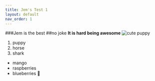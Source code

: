 ```yaml
---
title: Jem's Test 1
layout: default
nav_order: 1
---
```

###Jem is the best
##no joke
**It is hard being awesome**
![cute puppy](https://wallpaper.dog/cute-puppy)
1. puppy
2. horse
3. shark
- mango
- raspberries
- blueberries
:racehorse:
